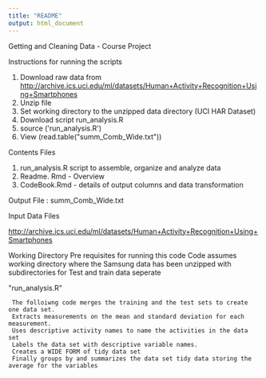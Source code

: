 ```yaml
---
title: "README"
output: html_document
---
```

Getting and Cleaning Data - Course Project


Instructions for running the scripts

1. Download raw data from 
  http://archive.ics.uci.edu/ml/datasets/Human+Activity+Recognition+Using+Smartphones 
2. Unzip file
3. Set working directory to the unzipped data directory (UCI HAR Dataset)
4. Download script run_analysis.R
5. source ('run_analysis.R')
6. View (read.table("summ_Comb_Wide.txt"))

Contents Files

1. run_analysis.R script to assemble, organize and analyze data
2. Readme. Rmd - Overview
3. CodeBook.Rmd - details of output columns and data transformation

Output File : summ_Comb_Wide.txt

Input Data Files

http://archive.ics.uci.edu/ml/datasets/Human+Activity+Recognition+Using+Smartphones 


Working Directory
    Pre requisites for running this code
    Code assumes working directory where the Samsung data has been unzipped
    with subdirectories for Test and train data seperate

"run_analysis.R"

     The folloiwng code merges the training and the test sets to create one data set.
     Extracts measurements on the mean and standard deviation for each measurement. 
     Uses descriptive activity names to name the activities in the data set
     Labels the data set with descriptive variable names. 
     Creates a WIDE FORM of tidy data set 
     Finally groups by and summarizes the data set tidy data storing the average for the variables

